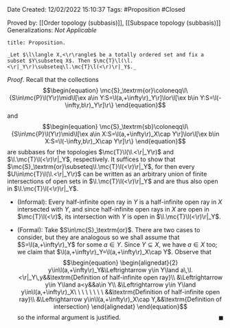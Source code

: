<br />
<br />

Date Created: 12/02/2022 15:10:37
Tags: #Proposition #Closed 

Proved by: [[Order topology (subbasis)]], [[Subspace topology (subbasis)]]
Generalizations: _Not Applicable_

``` ad-Proposition
title: Proposition.

_Let $\l\langle X,<\r\rangle$ be a totally ordered set and fix a subset $Y\subseteq X$. Then $\mc{T}\l(\l.<\r|_Y\r)\subseteq\l.\mc{T}\l(<\r)\r|_Y$._

```

_Proof_. Recall that the collections
$$\begin{equation}
    \mc{S}_\textrm{or}\coloneqq\l\{S\in\mc{P}\l(Y\r)\mid\l[\ex a\in Y:S=\l(a,+\infty\r)_Y\r]\lor\l[\ex b\in Y:S=\l(-\infty,b\r)_Y\r]\r\}
\end{equation}$$
and
$$\begin{equation}
    \mc{S}_\textrm{sb}\coloneqq\l\{S\in\mc{P}\l(Y\r)\mid\l[\ex a\in X:S=\l(a,+\infty\r)_X\cap Y\r]\lor\l[\ex b\in X:S=\l(-\infty,b\r)_X\cap Y\r]\r\}
\end{equation}$$
are subbases for the topologies $\mc{T}\l(\l.<\r|_Y\r)$ and $\l.\mc{T}\l(<\r)\r|_Y$, respectively. It suffices to show that $\mc{S}_\textrm{or}\subseteq\l.\mc{T}\l(<\r)\r|_Y$, for then every $U\in\mc{T}\l(\l.<\r|_Y\r)$ can be written as an arbitrary union of finite intersections of open sets in $\l.\mc{T}\l(<\r)\r|_Y$ and are thus also open in $\l.\mc{T}\l(<\r)\r|_Y$.
* (Informal): Every half-infinite open ray in $Y$ is a half-infinite open ray in $X$ intersected with $Y$, and since half-infinite open rays in $X$ are open in $\mc{T}\l(<\r)$, its intersection with $Y$ is open in $\l.\mc{T}\l(<\r)\r|_Y$.

* (Formal): Take $S\in\mc{S}_\textrm{or}$. There are two cases to consider, but they are analogous so we shall assume that $S=\l(a,+\infty\r)_Y$ for some $a\in Y$. Since $Y\subseteq X$, we have $a\in X$ too; we claim that $\l(a,+\infty\r)_Y=\l(a,+\infty\r)_X\cap Y$. Observe that
$$\begin{equation}
    \begin{alignedat}{2}
        y\in\l(a,+\infty\r)_Y&\Leftrightarrow y\in Y\land a\,\l.<\r|_Y\,y&&\textrm{Definition of half-infinite open ray}\\
        &\Leftrightarrow y\in Y\land a<y&&a\in Y\\
        &\Leftrightarrow y\in Y\land y\in\l(a,+\infty\r)_X\ \ \ \ \ \ \ \ &&\textrm{Definition of half-infinite open ray}\\
        &\Leftrightarrow y\in\l(a,+\infty\r)_X\cap Y,&&\textrm{Definition of intersection}
    \end{alignedat}
\end{equation}$$
so the informal argument is justified.<span style="float:right;">$\blacksquare$</span>
